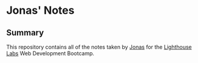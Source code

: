 # Jonas' Notes

## Summary

This repository contains all of the notes taken by [Jonas](https://github.com/Jonas-Kunz) for the [Lighthouse Labs](https://www.lighthouselabs.ca/) Web Development Bootcamp.